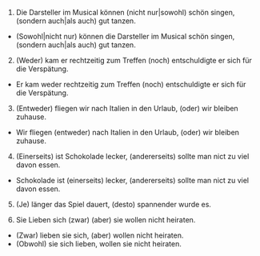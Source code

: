 1. Die Darsteller im Musical können (nicht nur|sowohl) schön singen, (sondern auch|als auch) gut tanzen.
  * (Sowohl|nicht nur) können die Darsteller im Musical schön singen, (sondern auch|als auch) gut tanzen.

2. (Weder) kam er rechtzeitig zum Treffen (noch) entschuldigte er sich für die Verspätung.
  * Er kam weder rechtzeitig zum Treffen (noch) entschuldigte er sich für die Verspätung.

3. (Entweder) fliegen wir nach Italien in den Urlaub, (oder) wir bleiben zuhause.
  * Wir fliegen (entweder) nach Italien in den Urlaub, (oder) wir bleiben zuhause.

4. (Einerseits) ist Schokolade lecker, (andererseits) sollte man nict zu viel davon essen.
  * Schokolade ist (einerseits) lecker, (andererseits) sollte man nict zu viel davon essen.

5. (Je) länger das Spiel dauert, (desto) spannender wurde es.

6. Sie Lieben sich (zwar) (aber) sie wollen nicht heiraten.
  * (Zwar) lieben sie sich, (aber) wollen nicht heiraten.
  * (Obwohl) sie sich lieben, wollen sie nicht heiraten.
